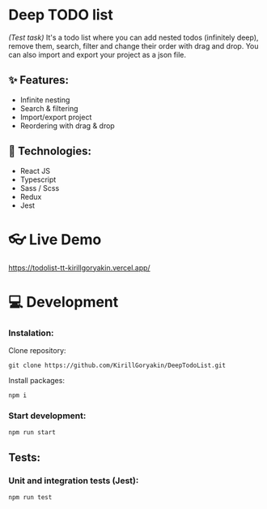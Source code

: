
# Deep TODO list
*(Test task)* It's a todo list where you can add nested todos (infinitely deep), remove them, search, filter and change their order with drag and drop. You can also import and export your project as a json file.

## ✨ Features:
- Infinite nesting
- Search & filtering
- Import/export project
- Reordering with drag & drop

## 🔧 Technologies:
- React JS
- Typescript
- Sass / Scss
- Redux
- Jest
# 👓 Live Demo
https://todolist-tt-kirillgoryakin.vercel.app/

# 💻 Development
### Instalation:
Clone repository:
```
git clone https://github.com/KirillGoryakin/DeepTodoList.git
```
Install packages:
```
npm i
```
### Start development:
```
npm run start
```
## Tests:
### Unit and integration tests (Jest):
```
npm run test
```
